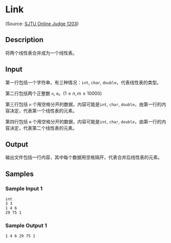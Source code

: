 # Link

(Source: [SJTU Online Judge 1203](https://acm.sjtu.edu.cn/OnlineJudge/problem/1203))

## Description
将两个线性表合并成为一个线性表。

## Input
第一行包括一个字符串，有三种情况：`int`, `char`, `double`，代表线性表的类型。

第二行包括两个正整数 `n`, `m`。($1 \leq n, m \leq 10000$)

第三行包括 `n` 个用空格分开的数据，内容可能是`int`, `char`, `double`，由第一行的内容决定，代表第一个线性表的元素。

第四行包括 `m` 个用空格分开的数据，内容可能是`int`, `char`, `double`，由第一行的内容决定，代表第二个线性表的元素。

## Output
输出文件包括一行内容，其中每个数据用空格隔开，代表合并后线性表的元素。

## Samples
### Sample Input 1
```
int
3 3
1 4 6
29 75 1
```

### Sample Output 1
```
1 4 6 29 75 1
```